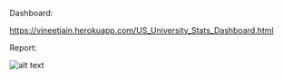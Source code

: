 Dashboard:

https://vineetjain.herokuapp.com/US_University_Stats_Dashboard.html

Report:

![alt text](https://github.com/vinejain/r-flexdashboard-data-viz/blob/master/report/1.jpg?raw=true)
